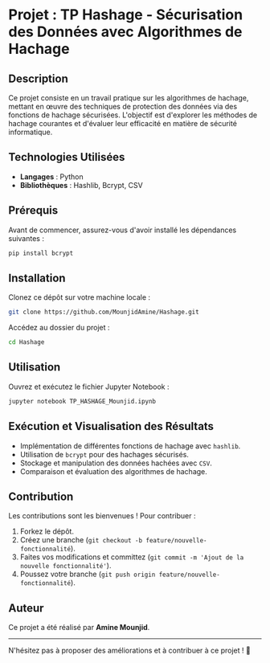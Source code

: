 # Projet : TP Hashage - Sécurisation des Données avec Algorithmes de Hachage

## Description

Ce projet consiste en un travail pratique sur les algorithmes de hachage, mettant en œuvre des techniques de protection des données via des fonctions de hachage sécurisées. L'objectif est d'explorer les méthodes de hachage courantes et d'évaluer leur efficacité en matière de sécurité informatique.

## Technologies Utilisées

- **Langages** : Python
- **Bibliothèques** : Hashlib, Bcrypt, CSV

## Prérequis

Avant de commencer, assurez-vous d'avoir installé les dépendances suivantes :

```bash
pip install bcrypt
```

## Installation

Clonez ce dépôt sur votre machine locale :

```bash
git clone https://github.com/MounjidAmine/Hashage.git
```

Accédez au dossier du projet :

```bash
cd Hashage
```

## Utilisation

Ouvrez et exécutez le fichier Jupyter Notebook :

```bash
jupyter notebook TP_HASHAGE_Mounjid.ipynb
```

## Exécution et Visualisation des Résultats

- Implémentation de différentes fonctions de hachage avec `hashlib`.
- Utilisation de `bcrypt` pour des hachages sécurisés.
- Stockage et manipulation des données hachées avec `CSV`.
- Comparaison et évaluation des algorithmes de hachage.

## Contribution

Les contributions sont les bienvenues ! Pour contribuer :

1. Forkez le dépôt.
2. Créez une branche (`git checkout -b feature/nouvelle-fonctionnalité`).
3. Faites vos modifications et committez (`git commit -m 'Ajout de la nouvelle fonctionnalité'`).
4. Poussez votre branche (`git push origin feature/nouvelle-fonctionnalité`).



## Auteur

Ce projet a été réalisé par **Amine Mounjid**.

---

N'hésitez pas à proposer des améliorations et à contribuer à ce projet ! 🚀
